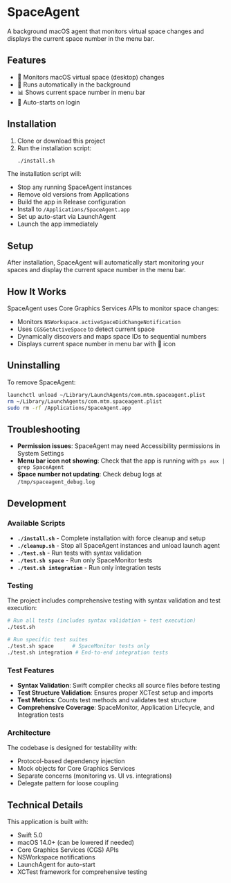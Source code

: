 # SpaceAgent

A background macOS agent that monitors virtual space changes and displays the current space number in the menu bar.

## Features

- 🚀 Monitors macOS virtual space (desktop) changes
- 🔄 Runs automatically in the background
- 📊 Shows current space number in menu bar
- 🏁 Auto-starts on login

## Installation

1. Clone or download this project
2. Run the installation script:
   ```bash
   ./install.sh
   ```

The installation script will:
- Stop any running SpaceAgent instances
- Remove old versions from Applications
- Build the app in Release configuration
- Install to `/Applications/SpaceAgent.app`
- Set up auto-start via LaunchAgent
- Launch the app immediately

## Setup

After installation, SpaceAgent will automatically start monitoring your spaces and display the current space number in the menu bar.

## How It Works

SpaceAgent uses Core Graphics Services APIs to monitor space changes:

- Monitors `NSWorkspace.activeSpaceDidChangeNotification`
- Uses `CGSGetActiveSpace` to detect current space
- Dynamically discovers and maps space IDs to sequential numbers
- Displays current space number in menu bar with 🚀 icon

## Uninstalling

To remove SpaceAgent:

```bash
launchctl unload ~/Library/LaunchAgents/com.mtm.spaceagent.plist
rm ~/Library/LaunchAgents/com.mtm.spaceagent.plist
sudo rm -rf /Applications/SpaceAgent.app
```

## Troubleshooting

- **Permission issues**: SpaceAgent may need Accessibility permissions in System Settings
- **Menu bar icon not showing**: Check that the app is running with `ps aux | grep SpaceAgent`
- **Space number not updating**: Check debug logs at `/tmp/spaceagent_debug.log`

## Development

### Available Scripts

- **`./install.sh`** - Complete installation with force cleanup and setup
- **`./cleanup.sh`** - Stop all SpaceAgent instances and unload launch agent
- **`./test.sh`** - Run tests with syntax validation
- **`./test.sh space`** - Run only SpaceMonitor tests
- **`./test.sh integration`** - Run only integration tests

### Testing

The project includes comprehensive testing with syntax validation and test execution:

```bash
# Run all tests (includes syntax validation + test execution)
./test.sh

# Run specific test suites
./test.sh space      # SpaceMonitor tests only
./test.sh integration # End-to-end integration tests
```

### Test Features

- **Syntax Validation**: Swift compiler checks all source files before testing
- **Test Structure Validation**: Ensures proper XCTest setup and imports
- **Test Metrics**: Counts test methods and validates test structure
- **Comprehensive Coverage**: SpaceMonitor, Application Lifecycle, and Integration tests

### Architecture

The codebase is designed for testability with:
- Protocol-based dependency injection
- Mock objects for Core Graphics Services
- Separate concerns (monitoring vs. UI vs. integrations)
- Delegate pattern for loose coupling

## Technical Details

This application is built with:
- Swift 5.0
- macOS 14.0+ (can be lowered if needed)
- Core Graphics Services (CGS) APIs
- NSWorkspace notifications
- LaunchAgent for auto-start
- XCTest framework for comprehensive testing